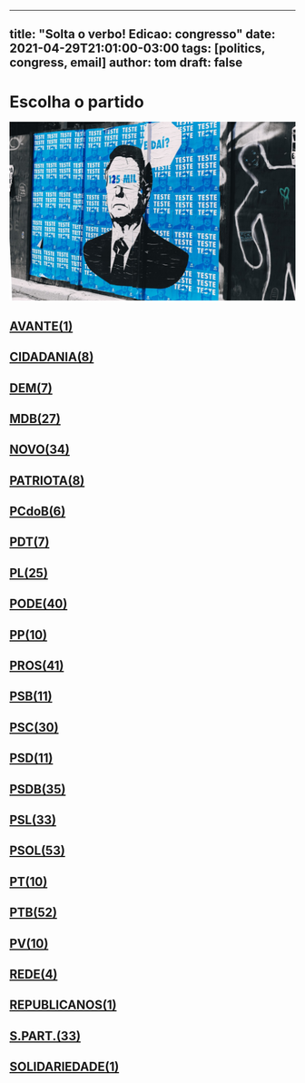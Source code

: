 
---
title: "Solta o verbo! Edicao: congresso"
date: 2021-04-29T21:01:00-03:00
tags: [politics, congress, email]
author: tom
draft: false
---
<h1>Escolha o partido</h1>
<img src="/images/bolsonegligencia.jpeg" />
<h2><a href="mailto:dep.sebastiaooliveira@camara.leg.br,"> AVANTE(1) </a></h2><h2><a href="mailto:dep.luistibe@camara.leg.br,dep.tito@camara.leg.br,dep.pastorsargentoisidorio@camara.leg.br,dep.greyceelias@camara.leg.br,dep.ledasadala@camara.leg.br,dep.chiquinhobrazao@camara.leg.br,dep.andrejanones@camara.leg.br,dep.paulabelmonte@camara.leg.br,"> CIDADANIA(8) </a></h2><h2><a href="mailto:dep.arnaldojardim@camara.leg.br,dep.carmenzanotto@camara.leg.br,dep.davitoria@camara.leg.br,dep.rubensbueno@camara.leg.br,dep.danielcoelho@camara.leg.br,dep.alexmanente@camara.leg.br,dep.davidsoares@camara.leg.br,"> DEM(7) </a></h2><h2><a href="mailto:dep.anibalgomes@camara.leg.br,dep.luismiranda@camara.leg.br,dep.arthuroliveiramaia@camara.leg.br,dep.professoradorinhaseabrarezende@camara.leg.br,dep.elmarnascimento@camara.leg.br,dep.olivalmarques@camara.leg.br,dep.sostenescavalcante@camara.leg.br,dep.elicorreafilho@camara.leg.br,dep.pauloazi@camara.leg.br,dep.pedrolupion@camara.leg.br,dep.fernandocoelhofilho@camara.leg.br,dep.efraimfilho@camara.leg.br,dep.igorkannario@camara.leg.br,dep.marcossoares@camara.leg.br,dep.carloshenriquegaguim@camara.leg.br,dep.geninhozuliani@camara.leg.br,dep.normaayub@camara.leg.br,dep.bilacpinto@camara.leg.br,dep.dr.zachariascalil@camara.leg.br,dep.helioleite@camara.leg.br,dep.kimkataguiri@camara.leg.br,dep.leurlomantojunior@camara.leg.br,dep.alexandreleite@camara.leg.br,dep.alanrick@camara.leg.br,dep.juscelinofilho@camara.leg.br,dep.josemarioschreiner@camara.leg.br,dep.danieladowaguinho@camara.leg.br,"> MDB(27) </a></h2><h2><a href="mailto:dep.jessicasales@camara.leg.br,dep.mosesrodrigues@camara.leg.br,dep.alceumoreira@camara.leg.br,dep.luciomosquini@camara.leg.br,dep.juarezcosta@camara.leg.br,dep.gutembergreis@camara.leg.br,dep.newtoncardosojr@camara.leg.br,dep.isnaldobulhoesjr@camara.leg.br,dep.sergiosouza@camara.leg.br,dep.carloschiodini@camara.leg.br,dep.marciobiolchi@camara.leg.br,dep.raulhenry@camara.leg.br,dep.marcosaureliosampaio@camara.leg.br,dep.giovanifeltes@camara.leg.br,dep.walteralves@camara.leg.br,dep.osmarterra@camara.leg.br,dep.dulcemiranda@camara.leg.br,dep.josepriante@camara.leg.br,dep.fabioreis@camara.leg.br,dep.flavianomelo@camara.leg.br,dep.maurolopes@camara.leg.br,dep.celsomaldaner@camara.leg.br,dep.valtenirpereira@camara.leg.br,dep.hildorocha@camara.leg.br,dep.rogeriopeninhamendonca@camara.leg.br,dep.joaomarcelosouza@camara.leg.br,dep.elcionebarbalho@camara.leg.br,dep.herculanopassos@camara.leg.br,dep.baleiarossi@camara.leg.br,dep.herciliocoelhodiniz@camara.leg.br,dep.fabioramalho@camara.leg.br,dep.leonardopicciani@camara.leg.br,dep.hermesparcianello@camara.leg.br,dep.viniciuspoit@camara.leg.br,"> NOVO(34) </a></h2><h2><a href="mailto:dep.pauloganime@camara.leg.br,dep.marcelvanhattem@camara.leg.br,dep.lucasgonzalez@camara.leg.br,dep.alexisfonteyne@camara.leg.br,dep.tiagomitraud@camara.leg.br,dep.gilsonmarques@camara.leg.br,dep.adrianaventura@camara.leg.br,dep.marrecafilho@camara.leg.br,"> PATRIOTA(8) </a></h2><h2><a href="mailto:dep.dr.frederico@camara.leg.br,dep.fredcosta@camara.leg.br,dep.alcidesrodrigues@camara.leg.br,dep.roman@camara.leg.br,dep.pastoreurico@camara.leg.br,dep.aliceportugal@camara.leg.br,"> PCdoB(6) </a></h2><h2><a href="mailto:dep.perpetuaalmeida@camara.leg.br,dep.orlandosilva@camara.leg.br,dep.renildocalheiros@camara.leg.br,dep.professoramarcivania@camara.leg.br,dep.jandirafeghali@camara.leg.br,dep.danielalmeida@camara.leg.br,dep.damiaofeliciano@camara.leg.br,"> PDT(7) </a></h2><h2><a href="mailto:dep.dagobertonogueira@camara.leg.br,dep.wolneyqueiroz@camara.leg.br,dep.felixmendoncajunior@camara.leg.br,dep.fabiohenrique@camara.leg.br,dep.andrefigueiredo@camara.leg.br,dep.chicodangelo@camara.leg.br,dep.jesussergio@camara.leg.br,dep.tuliogadelha@camara.leg.br,dep.totonholopes@camara.leg.br,dep.idilvanalencar@camara.leg.br,dep.pauloramos@camara.leg.br,dep.tabataamaral@camara.leg.br,dep.subtenentegonzaga@camara.leg.br,dep.afonsomotta@camara.leg.br,dep.eduardobismarck@camara.leg.br,dep.silviacristina@camara.leg.br,dep.gustavofruet@camara.leg.br,dep.alexsantana@camara.leg.br,dep.leonidascristino@camara.leg.br,dep.marioheringer@camara.leg.br,dep.marlonsantos@camara.leg.br,dep.flavionogueira@camara.leg.br,dep.flaviamorais@camara.leg.br,dep.pompeodemattos@camara.leg.br,dep.pastorgil@camara.leg.br,"> PL(25) </a></h2><h2><a href="mailto:dep.ediolopes@camara.leg.br,dep.abiliosantana@camara.leg.br,dep.miguellombardi@camara.leg.br,dep.josimarmaranhaozinho@camara.leg.br,dep.laertebessa@camara.leg.br,dep.joserocha@camara.leg.br,dep.lincolnportela@camara.leg.br,dep.joaomaia@camara.leg.br,dep.joaocarlosbacelar@camara.leg.br,dep.fernandorodolfo@camara.leg.br,dep.luizantoniocorrea@camara.leg.br,dep.luiznishimori@camara.leg.br,dep.magdamofatto@camara.leg.br,dep.marceloramos@camara.leg.br,dep.giovanicherini@camara.leg.br,dep.giacobo@camara.leg.br,dep.gelsonazevedo@camara.leg.br,dep.luizcarlosmotta@camara.leg.br,dep.marcioalvino@camara.leg.br,dep.juniorlourenco@camara.leg.br,dep.paulofreirecosta@camara.leg.br,dep.sorayasantos@camara.leg.br,dep.christianedesouzayared@camara.leg.br,dep.boscocosta@camara.leg.br,dep.sergiotoledo@camara.leg.br,dep.cristianovale@camara.leg.br,dep.altineucortes@camara.leg.br,dep.raimundocosta@camara.leg.br,dep.valdevannoventa@camara.leg.br,dep.vicentinhojunior@camara.leg.br,dep.viniciusgurgel@camara.leg.br,dep.policialkatiasastre@camara.leg.br,dep.tiririca@camara.leg.br,dep.juniormano@camara.leg.br,dep.dr.jaziel@camara.leg.br,dep.capitaofabioabreu@camara.leg.br,dep.aeltonfreitas@camara.leg.br,dep.wellingtonroberto@camara.leg.br,dep.capitaoaugusto@camara.leg.br,dep.ricardoteobaldo@camara.leg.br,"> PODE(40) </a></h2><h2><a href="mailto:dep.igortimo@camara.leg.br,dep.renataabreu@camara.leg.br,dep.leomoraes@camara.leg.br,dep.diegogarcia@camara.leg.br,dep.robertodelucena@camara.leg.br,dep.josivaldojp@camara.leg.br,dep.bacelar@camara.leg.br,dep.josemedeiros@camara.leg.br,dep.josenelto@camara.leg.br,dep.guilhermemussi@camara.leg.br,"> PP(10) </a></h2><h2><a href="mailto:dep.margaretecoelho@camara.leg.br,dep.ronaldocarletto@camara.leg.br,dep.marceloaro@camara.leg.br,dep.betorosado@camara.leg.br,dep.guilhermederrite@camara.leg.br,dep.cacaleao@camara.leg.br,dep.andrefufuca@camara.leg.br,dep.hirangoncalves@camara.leg.br,dep.juliolopes@camara.leg.br,dep.laerciooliveira@camara.leg.br,dep.adrianodobaldy@camara.leg.br,dep.afonsohamm@camara.leg.br,dep.aguinaldoribeiro@camara.leg.br,dep.ajalbuquerque@camara.leg.br,dep.atilalira@camara.leg.br,dep.andreabdon@camara.leg.br,dep.jaquelinecassol@camara.leg.br,dep.marionegromontejr@camara.leg.br,dep.iracemaportella@camara.leg.br,dep.angelaamin@camara.leg.br,dep.arthurlira@camara.leg.br,dep.atilalins@camara.leg.br,dep.jeronimogoergen@camara.leg.br,dep.celinaleao@camara.leg.br,dep.dr.luizantonioteixeirajr@camara.leg.br,dep.eduardodafonte@camara.leg.br,dep.claudiocajado@camara.leg.br,dep.covattifilho@camara.leg.br,dep.christinoaureo@camara.leg.br,dep.evairvieirademelo@camara.leg.br,dep.fernandomonteiro@camara.leg.br,dep.ricardobarros@camara.leg.br,dep.dimasfabiano@camara.leg.br,dep.faustopinato@camara.leg.br,dep.ricardoizar@camara.leg.br,dep.nerigeller@camara.leg.br,dep.professoralcides@camara.leg.br,dep.francocartafina@camara.leg.br,dep.pedrowestphalen@camara.leg.br,dep.pinheirinho@camara.leg.br,dep.erosbiondini@camara.leg.br,"> PROS(41) </a></h2><h2><a href="mailto:dep.vaidonoliveira@camara.leg.br,dep.ulduricojunior@camara.leg.br,dep.gastaovieira@camara.leg.br,dep.carladickson@camara.leg.br,dep.capitaowagner@camara.leg.br,dep.welitonprado@camara.leg.br,dep.acaciofavacho@camara.leg.br,dep.toninhowandscheer@camara.leg.br,dep.clarissagarotinho@camara.leg.br,dep.bocaaberta@camara.leg.br,dep.rodrigocoelho@camara.leg.br,"> PSB(11) </a></h2><h2><a href="mailto:dep.alessandromolon@camara.leg.br,dep.eliasvaz@camara.leg.br,dep.danilocabral@camara.leg.br,dep.vilsondafetaemg@camara.leg.br,dep.lucianoducci@camara.leg.br,dep.lizianebayer@camara.leg.br,dep.rafaelmotta@camara.leg.br,dep.alielmachado@camara.leg.br,dep.lidicedamata@camara.leg.br,dep.emidinhomadeira@camara.leg.br,dep.jeffersoncampos@camara.leg.br,dep.odoricomonteiro@camara.leg.br,dep.rodrigoagostinho@camara.leg.br,dep.camilocapiberibe@camara.leg.br,dep.cassioandrade@camara.leg.br,dep.gervasiomaia@camara.leg.br,dep.rosanavalle@camara.leg.br,dep.juliodelgado@camara.leg.br,dep.mauronazif@camara.leg.br,dep.gonzagapatriota@camara.leg.br,dep.ricardosilva@camara.leg.br,dep.marcelonilo@camara.leg.br,dep.felipecarreras@camara.leg.br,dep.tadeualencar@camara.leg.br,dep.feliperigoni@camara.leg.br,dep.biradopindare@camara.leg.br,dep.miltoncoelho@camara.leg.br,dep.tedconti@camara.leg.br,dep.heitorschuch@camara.leg.br,dep.andreferreira@camara.leg.br,"> PSC(30) </a></h2><h2><a href="mailto:dep.osiresdamaso@camara.leg.br,dep.leonardogadelha@camara.leg.br,dep.gilbertonascimento@camara.leg.br,dep.euclydespettersen@camara.leg.br,dep.otonidepaula@camara.leg.br,dep.lauriete@camara.leg.br,dep.aluisiomendes@camara.leg.br,dep.ricardodakarol@camara.leg.br,dep.glaustindafokus@camara.leg.br,dep.pauloeduardomartins@camara.leg.br,dep.pedroaugustopalareti@camara.leg.br,"> PSD(11) </a></h2><h2><a href="mailto:dep.paulovicentecaleffi@camara.leg.br,dep.paulomagalhaes@camara.leg.br,dep.ottoalencarfilho@camara.leg.br,dep.neucimarfraga@camara.leg.br,dep.reinholdstephanesjunior@camara.leg.br,dep.misaelvarella@camara.leg.br,dep.stefanoaguiar@camara.leg.br,dep.sidneyleite@camara.leg.br,dep.ricardoguidi@camara.leg.br,dep.sergiobrito@camara.leg.br,dep.sargentofahur@camara.leg.br,dep.marxbeltrao@camara.leg.br,dep.vermelho@camara.leg.br,dep.marcobertaiolli@camara.leg.br,dep.joaquimpassarinho@camara.leg.br,dep.edilaziojunior@camara.leg.br,dep.juniorferrari@camara.leg.br,dep.delegadoedermauro@camara.leg.br,dep.haroldocathedral@camara.leg.br,dep.darcidematos@camara.leg.br,dep.fabiotrad@camara.leg.br,dep.charlesfernandes@camara.leg.br,dep.cezinhademadureira@camara.leg.br,dep.hugoleal@camara.leg.br,dep.domingosneto@camara.leg.br,dep.franciscojr@camara.leg.br,dep.flordelis@camara.leg.br,dep.expeditonetto@camara.leg.br,dep.diegoandrade@camara.leg.br,dep.fabiomitidieri@camara.leg.br,dep.josenunes@camara.leg.br,dep.juliocesar@camara.leg.br,dep.andredepaula@camara.leg.br,dep.antoniobrito@camara.leg.br,dep.nilsonpinto@camara.leg.br,"> PSDB(35) </a></h2><h2><a href="mailto:dep.geovaniadesa@camara.leg.br,dep.eduardobarbosa@camara.leg.br,dep.ednahenrique@camara.leg.br,dep.rafafa@camara.leg.br,dep.biacavassa@camara.leg.br,dep.danieltrzeciak@camara.leg.br,dep.daniloforte@camara.leg.br,dep.pauloabiackel@camara.leg.br,dep.vanderleimacris@camara.leg.br,dep.alexandrefrota@camara.leg.br,dep.domingossavio@camara.leg.br,dep.pedrovilela@camara.leg.br,dep.mararocha@camara.leg.br,dep.marianacarvalho@camara.leg.br,dep.eduardocury@camara.leg.br,dep.celsosabino@camara.leg.br,dep.vitorlippi@camara.leg.br,dep.sheridan@camara.leg.br,dep.betopereira@camara.leg.br,dep.brunafurlan@camara.leg.br,dep.terezanelma@camara.leg.br,dep.aecioneves@camara.leg.br,dep.luizcarlos@camara.leg.br,dep.otavioleite@camara.leg.br,dep.samuelmoreira@camara.leg.br,dep.rossoni@camara.leg.br,dep.rosemodesto@camara.leg.br,dep.carlossampaio@camara.leg.br,dep.adolfoviana@camara.leg.br,dep.celiosilveira@camara.leg.br,dep.lucasredecker@camara.leg.br,dep.rodrigodecastro@camara.leg.br,dep.dra.sorayamanato@camara.leg.br,"> PSL(33) </a></h2><h2><a href="mailto:dep.fabioschiochet@camara.leg.br,dep.dr.luizovando@camara.leg.br,dep.nicoletti@camara.leg.br,dep.eduardobolsonaro@camara.leg.br,dep.danielfreitas@camara.leg.br,dep.delegadopablo@camara.leg.br,dep.alinesleutjes@camara.leg.br,dep.alesilva@camara.leg.br,dep.vitorhugo@camara.leg.br,dep.biakicis@camara.leg.br,dep.bibonunes@camara.leg.br,dep.bozzella@camara.leg.br,dep.carlazambelli@camara.leg.br,dep.sanderson@camara.leg.br,dep.carlosjordy@camara.leg.br,dep.delegadowaldir@camara.leg.br,dep.carolinedetoni@camara.leg.br,dep.christonietto@camara.leg.br,dep.coronelarmando@camara.leg.br,dep.coronelchrisostomo@camara.leg.br,dep.coroneltadeu@camara.leg.br,dep.danielsilveira@camara.leg.br,dep.professoradayanepimentel@camara.leg.br,dep.professorjoziel@camara.leg.br,dep.delegadoantoniofurtado@camara.leg.br,dep.delegadomarcelofreitas@camara.leg.br,dep.charllesevangelista@camara.leg.br,dep.nereucrispim@camara.leg.br,dep.junioamaral@camara.leg.br,dep.leomotta@camara.leg.br,dep.marciolabre@camara.leg.br,dep.guigapeixoto@camara.leg.br,dep.gurgel@camara.leg.br,dep.abouanni@camara.leg.br,dep.marcelobrum@camara.leg.br,dep.heitorfreire@camara.leg.br,dep.generalpeternelli@camara.leg.br,dep.marceloalvaroantonio@camara.leg.br,dep.majorfabiana@camara.leg.br,dep.generalgirao@camara.leg.br,dep.luizphilippedeorleansebraganca@camara.leg.br,dep.heliolopes@camara.leg.br,dep.nelsonbarbudo@camara.leg.br,dep.joicehasselmann@camara.leg.br,dep.feliciolaterca@camara.leg.br,dep.felipefrancischini@camara.leg.br,dep.filipebarros@camara.leg.br,dep.luizlima@camara.leg.br,dep.loestertrutis@camara.leg.br,dep.julianlemos@camara.leg.br,dep.lucianobivar@camara.leg.br,dep.lourivalgomes@camara.leg.br,dep.samiabomfim@camara.leg.br,"> PSOL(53) </a></h2><h2><a href="mailto:dep.davidmiranda@camara.leg.br,dep.luizaerundina@camara.leg.br,dep.taliriapetrone@camara.leg.br,dep.aureacarolina@camara.leg.br,dep.vivireis@camara.leg.br,dep.glauberbraga@camara.leg.br,dep.ivanvalente@camara.leg.br,dep.marcelofreixo@camara.leg.br,dep.fernandamelchionna@camara.leg.br,dep.mariadorosario@camara.leg.br,"> PT(10) </a></h2><h2><a href="mailto:dep.freianastacioribeiro@camara.leg.br,dep.henriquefontana@camara.leg.br,dep.josericardo@camara.leg.br,dep.arlindochinaglia@camara.leg.br,dep.celiomoura@camara.leg.br,dep.rogeriocorreia@camara.leg.br,dep.enioverri@camara.leg.br,dep.carloszarattini@camara.leg.br,dep.carlosveras@camara.leg.br,dep.airtonfaleiro@camara.leg.br,dep.erikakokay@camara.leg.br,dep.zecarlos@camara.leg.br,dep.leodebrito@camara.leg.br,dep.rubensotoni@camara.leg.br,dep.ruifalcao@camara.leg.br,dep.odaircunha@camara.leg.br,dep.merlongsolano@camara.leg.br,dep.joaodaniel@camara.leg.br,dep.joseguimaraes@camara.leg.br,dep.zeneto@camara.leg.br,dep.beneditadasilva@camara.leg.br,dep.niltotatto@camara.leg.br,dep.bohngass@camara.leg.br,dep.betofaro@camara.leg.br,dep.jorgesolla@camara.leg.br,dep.leonardomonteiro@camara.leg.br,dep.afonsoflorence@camara.leg.br,dep.rejanedias@camara.leg.br,dep.nataliabonavides@camara.leg.br,dep.patrusananias@camara.leg.br,dep.alencarsantanabraga@camara.leg.br,dep.reginaldolopes@camara.leg.br,dep.mariliaarraes@camara.leg.br,dep.valmirassuncao@camara.leg.br,dep.pedrouczai@camara.leg.br,dep.gleisihoffmann@camara.leg.br,dep.joseairtonfelixcirilo@camara.leg.br,dep.vicentinho@camara.leg.br,dep.marcon@camara.leg.br,dep.paulao@camara.leg.br,dep.alexandrepadilha@camara.leg.br,dep.padrejoao@camara.leg.br,dep.professorarosaneide@camara.leg.br,dep.heldersalomao@camara.leg.br,dep.pauloteixeira@camara.leg.br,dep.paulopimenta@camara.leg.br,dep.vanderloubet@camara.leg.br,dep.pauloguedes@camara.leg.br,dep.joseildoramos@camara.leg.br,dep.luiziannelins@camara.leg.br,dep.waldenorpereira@camara.leg.br,dep.pedrolucasfernandes@camara.leg.br,"> PTB(52) </a></h2><h2><a href="mailto:dep.nivaldoalbuquerque@camara.leg.br,dep.paulobengtson@camara.leg.br,dep.pedroaugustobezerra@camara.leg.br,dep.emanuelpinheironeto@camara.leg.br,dep.marcelomoraes@camara.leg.br,dep.eduardocosta@camara.leg.br,dep.mauriciodziedricki@camara.leg.br,dep.luisacanziani@camara.leg.br,dep.wilsonsantiago@camara.leg.br,dep.enricomisasi@camara.leg.br,"> PV(10) </a></h2><h2><a href="mailto:dep.celiostudart@camara.leg.br,dep.leandre@camara.leg.br,dep.professorisraelbatista@camara.leg.br,dep.joeniawapichana@camara.leg.br,"> REDE(4) </a></h2><h2><a href="mailto:dep.tiaeron@camara.leg.br,"> REPUBLICANOS(1) </a></h2><h2><a href="mailto:dep.lafayettedeandrada@camara.leg.br,dep.alinegurgel@camara.leg.br,dep.benesleocadio@camara.leg.br,dep.vavamartins@camara.leg.br,dep.juliocesarribeiro@camara.leg.br,dep.aroldomartins@camara.leg.br,dep.amaroneto@camara.leg.br,dep.cleberverde@camara.leg.br,dep.silascamara@camara.leg.br,dep.ossesiosilva@camara.leg.br,dep.pr.marcofeliciano@camara.leg.br,dep.mariarosas@camara.leg.br,dep.gilcutrim@camara.leg.br,dep.gilbertoabramo@camara.leg.br,dep.dr.goncalo@camara.leg.br,dep.marcospereira@camara.leg.br,dep.marciomarinho@camara.leg.br,dep.heliocosta@camara.leg.br,dep.luizaogoulart@camara.leg.br,dep.silviocostafilho@camara.leg.br,dep.henriquedoparaiso@camara.leg.br,dep.robertoalves@camara.leg.br,dep.hugomotta@camara.leg.br,dep.jhonatandejesus@camara.leg.br,dep.rosangelagomes@camara.leg.br,dep.joaocampos@camara.leg.br,dep.carlosgomes@camara.leg.br,dep.capitaoalbertoneto@camara.leg.br,dep.severinopessoa@camara.leg.br,dep.jorgebraz@camara.leg.br,dep.celsorussomanno@camara.leg.br,dep.viniciuscarvalho@camara.leg.br,dep.rodrigomaia@camara.leg.br,"> S.PART.(33) </a></h2><h2><a href="mailto:dep.dr.leonardo@camara.leg.br,"> SOLIDARIEDADE(1) </a></h2>